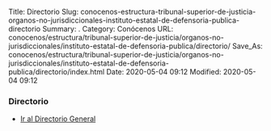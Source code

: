 Title: Directorio
Slug: conocenos-estructura-tribunal-superior-de-justicia-organos-no-jurisdiccionales-instituto-estatal-de-defensoria-publica-directorio
Summary: .
Category: Conócenos
URL: conocenos/estructura/tribunal-superior-de-justicia/organos-no-jurisdiccionales/instituto-estatal-de-defensoria-publica/directorio/
Save_As: conocenos/estructura/tribunal-superior-de-justicia/organos-no-jurisdiccionales/instituto-estatal-de-defensoria-publica/directorio/index.html
Date: 2020-05-04 09:12
Modified: 2020-05-04 09:12


### Directorio

* [Ir al Directorio General](https://www.pjecz.gob.mx/transparencia/articulo-21/f03-directorio/)



